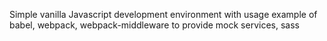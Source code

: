 Simple vanilla Javascript development environment with usage example of babel, webpack, webpack-middleware to provide mock services, sass